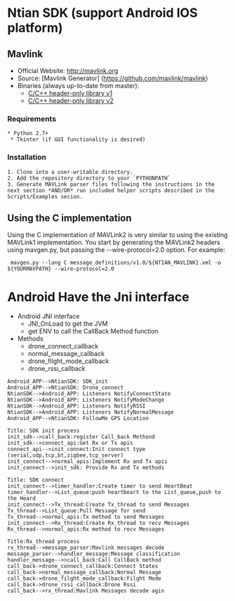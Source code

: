 # Ntian SDK (support Android IOS platform)
## Mavlink ##

*	Official Website: http://mavlink.org
*	Source: [Mavlink Generator] (https://github.com/mavlink/mavlink) 
*	Binaries (always up-to-date from master):
	* [C/C++ header-only library v1](https://github.com/mavlink/c_libary_v1)
	* [C/C++ header-only library v2](https://github.com/mavlink/c_libary_v2)

### Requirements ###
	* Python 2.7+
	 * Tkinter (if GUI functionality is desired)
### Installation ###
	1. Clone into a user-writable directory.
	2. Add the repository directory to your `PYTHONPATH`
	3. Generate MAVLink parser files following the instructions in the next section *AND/OR* run included helper scripts described in the Scripts/Examples secion.
	
## Using the C implementation

Using the C implementation of MAVLink2 is very similar to using the
existing MAVLink1 implementation. You start by generating the MAVLink2
headers using mavgen.py, but passing the --wire-protocol=2.0
option. For example:

```
 mavgen.py --lang C message_definitions/v1.0/${NTIAN_MAVLINK}.xml -o ${YOURMAVPATH} --wire-protocol=2.0
```
# Android Have the Jni interface
* Android JNI interface
	* JNI_OnLoad to get the JVM
	* get ENV to call the CallBack Method function
* Methods
	* drone_connect_callback
	* normal_message_callback
	* drone_filght_mode_callback
	* drone_rssi_callback
```sequence
Android_APP-->NtianSDK: SDK_init
Android_APP-->NtianSDK:	Drone_connect 
NtianSDK-->Android_APP: Listeners NotifyConnectState
NtianSDK-->Android_APP: Listeners NotifyModeChange
NtianSDK-->Android_APP: Listeners NotifyRSSI
NtianSDK-->Android_APP: Listeners NotifyNormalMessage
Android_APP-->NtianSDK:	FollowMe GPS Location	
```
```sequence
Title: SDK init process
init_sdk-->call_back:register Call_back Methond
init_sdk-->connect_api:Get Rx or Tx apis
connect_api-->init_connect:Init connect type (serial,udp,tcp,bt,zigbee,tcp_server)
init_connect-->normal_apis:Implement Rx and Tx apis
init_connect-->init_sdk: Provide Rx and Tx methods
```
```sequence
Title: SDK connect
init_connect-->timer_handler:Create timer to send HeartBeat
timer_handler-->List_queue:push heartbeart to the List_queue,push to the Heard
init_connect-->Tx_thread:Create Tx_thread to send Messages
Tx_thread-->List_queue:Pull Message for send
Tx_thread-->normal_apis:Tx method to send Messages
init_connect-->Rx_thread:Create Rx_thread to recv Messages
Rx_thread-->normal_apis:Rx method to recv Messages
```
```sequence
Title:Rx_thread process
rx_thread-->message_parser:Mavlink messages decode
message_parser-->handler_message:Message classification
handler_message-->>call_back:Call CallBack method
call_back->drone_connect_callback:Connect States
call_back->normal_message_callback:Normal Message
call_back->drone_filght_mode_callback:Filght Mode
call_back->drone_rssi_callback:Drone Rssi 
call_back-->rx_thread:Mavlink Messages decode agin
```






















